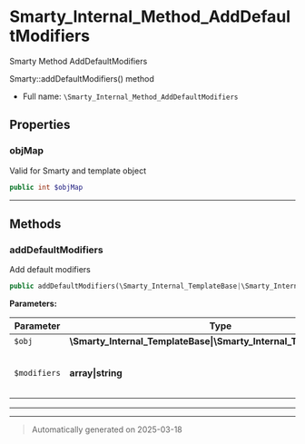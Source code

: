 
# Smarty_Internal_Method_AddDefaultModifiers

Smarty Method AddDefaultModifiers

Smarty::addDefaultModifiers() method

* Full name: `\Smarty_Internal_Method_AddDefaultModifiers`



## Properties


### objMap

Valid for Smarty and template object

```php
public int $objMap
```






***

## Methods


### addDefaultModifiers

Add default modifiers

```php
public addDefaultModifiers(\Smarty_Internal_TemplateBase|\Smarty_Internal_Template|\Smarty $obj, array|string $modifiers): \Smarty|\Smarty_Internal_Template
```








**Parameters:**

| Parameter | Type | Description |
|-----------|------|-------------|
| `$obj` | **\Smarty_Internal_TemplateBase&#124;\Smarty_Internal_Template&#124;\Smarty** |  |
| `$modifiers` | **array&#124;string** | modifier or list of modifiers<br />to add |





***


***
> Automatically generated on 2025-03-18
